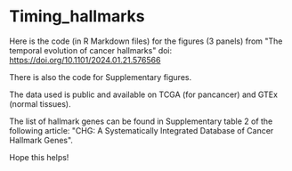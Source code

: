 # Timing_hallmarks

Here is the code (in R Markdown files) for the figures (3 panels) from "The temporal evolution of cancer hallmarks" doi: https://doi.org/10.1101/2024.01.21.576566

There is also the code for Supplementary figures. 

The data used is public and available on TCGA (for pancancer) and GTEx (normal tissues).

The list of hallmark genes can be found in Supplementary table 2 of the following article: "CHG: A Systematically Integrated Database of Cancer Hallmark Genes".

Hope this helps!


